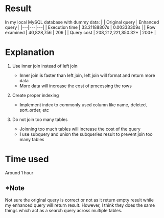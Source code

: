 # Result
In my local MySQL database with dummy data:
|   | Original query  | Enhanced query |
|---|---|---|
| Execution time  | 33.21188807s  | 0.00333309s  |
| Row examined  | 40,828,756  | 209  |
| Query cost  | 208,212,221,850.32+  | 200+  |


# Explanation
1. Use inner join instead of left join
    - Inner join is faster than left join, left join will format and return more data
    - More data will increase the cost of processing the rows


2. Create proper indexing
    - Implement index to commonly used column like name, deleted, sort_order, etc


3. Do not join too many tables
    - Joinning too much tables will increase the cost of the query
    - I use subquery and union the subqueries result to prevent join too many tables

# Time used
Around 1 hour

## *Note
Not sure the original query is correct or not as it return empty result while my enhanced query will return result. However, I think they does the same things which act as a search query across multiple tables.

